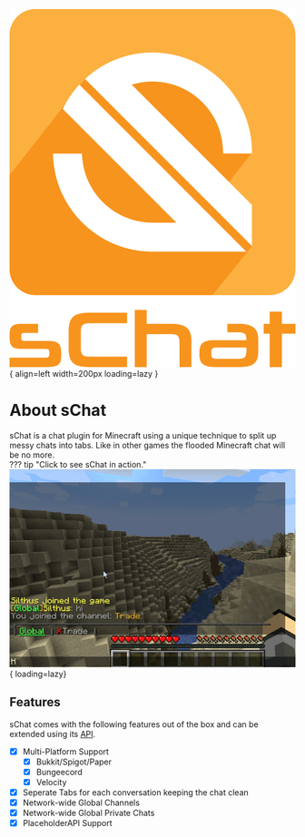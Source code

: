 ![sChat Logo](assets/logo_text.png){ align=left width=200px loading=lazy }

# About sChat

sChat is a chat plugin for Minecraft using a unique technique to split up messy chats into tabs.
Like in other games the flooded Minecraft chat will be no more.  
??? tip "Click to see sChat in action."
    ![sChat Demo](assets/demo.gif){ loading=lazy}

## Features

sChat comes with the following features out of the box and can be extended using its [API][API].

- [X] Multi-Platform Support
    - [X] Bukkit/Spigot/Paper
    - [X] Bungeecord
    - [X] Velocity
- [X] Seperate Tabs for each conversation keeping the chat clean
- [X] Network-wide Global Channels
- [X] Network-wide Global Private Chats
- [X] PlaceholderAPI Support

 [API]: /developer